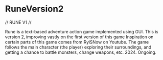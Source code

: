 # RuneVersion2
// RUNE V1 //

Rune is a text-based adventure action game implemented using GUI.
This is version 2, improving vastly on the first version of this game
Inspiration on certain parts of this game comes from RyiSNow on Youtube.
The game follows the main character (the player) exploring their surroundings, and getting a chance to battle monsters, change weapons, etc.
2024. Ongoing.
